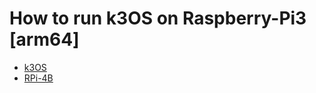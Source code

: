 # How to run k3OS on Raspberry-Pi3 [arm64] 

  * [k3OS](https://github.com/rancher/k3os)
  * [RPi-4B](https://www.raspberrypi.org/products/raspberry-pi-4-model-b/)
